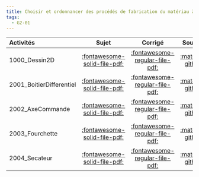 ```yaml
---
title: Choisir et ordonnancer des procédés de fabrication du matériau à la pièce finie. 
tags:
  - G2-01
---
```

[comment]: <> (Généré automatiquement par make_all_activitess.py, creation_fichiers_activites)

| Activités | Sujet | Corrigé | Sources  | 
| :-------------- | :---: | :-----: | :------: | 
| 1000_Dessin2D | [:fontawesome-solid-file-pdf:](http://xpessoles-cpge.fr/pdf/G2_01_1000_Dessin2D_Sujet.pdf) | [:fontawesome-regular-file-pdf:](http://xpessoles-cpge.fr/pdf/G2_01_1000_Dessin2D_Corrige.pdf) | [:material-github:](https://github.com/xpessoles/ExercicesCompetences/tree/main/G2_IndustrialiserProduit/G2_01_OrdonnacementProcedes/1000_Dessin2D) |  
| 2001_BoitierDifferentiel | [:fontawesome-solid-file-pdf:](http://xpessoles-cpge.fr/pdf/G2_01_2001_BoitierDifferentiel_Sujet.pdf) | [:fontawesome-regular-file-pdf:](http://xpessoles-cpge.fr/pdf/G2_01_2001_BoitierDifferentiel_Corrige.pdf) | [:material-github:](https://github.com/xpessoles/ExercicesCompetences/tree/main/G2_IndustrialiserProduit/G2_01_OrdonnacementProcedes/2001_BoitierDifferentiel) |  
| 2002_AxeCommande | [:fontawesome-solid-file-pdf:](http://xpessoles-cpge.fr/pdf/G2_01_2002_AxeCommande_Sujet.pdf) | [:fontawesome-regular-file-pdf:](http://xpessoles-cpge.fr/pdf/G2_01_2002_AxeCommande_Corrige.pdf) | [:material-github:](https://github.com/xpessoles/ExercicesCompetences/tree/main/G2_IndustrialiserProduit/G2_01_OrdonnacementProcedes/2002_AxeCommande) |  
| 2003_Fourchette | [:fontawesome-solid-file-pdf:](http://xpessoles-cpge.fr/pdf/G2_01_2003_Fourchette_Sujet.pdf) | [:fontawesome-regular-file-pdf:](http://xpessoles-cpge.fr/pdf/G2_01_2003_Fourchette_Corrige.pdf) | [:material-github:](https://github.com/xpessoles/ExercicesCompetences/tree/main/G2_IndustrialiserProduit/G2_01_OrdonnacementProcedes/2003_Fourchette) |  
| 2004_Secateur | [:fontawesome-solid-file-pdf:](http://xpessoles-cpge.fr/pdf/G2_01_2004_Secateur_Sujet.pdf) | [:fontawesome-regular-file-pdf:](http://xpessoles-cpge.fr/pdf/G2_01_2004_Secateur_Corrige.pdf) | [:material-github:](https://github.com/xpessoles/ExercicesCompetences/tree/main/G2_IndustrialiserProduit/G2_01_OrdonnacementProcedes/2004_Secateur) |  

